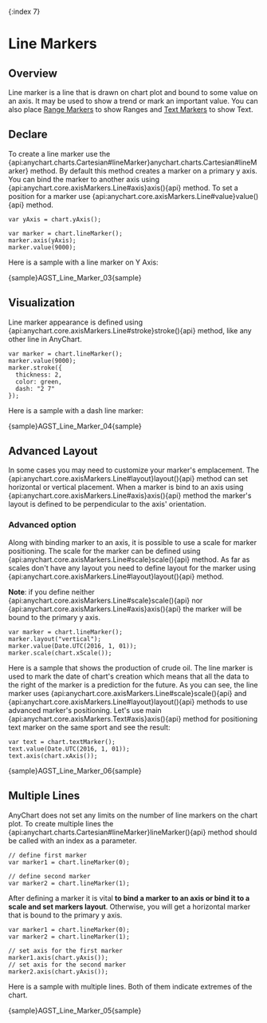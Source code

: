 {:index 7}
# Line Markers

## Overview

Line marker is a line that is drawn on chart plot and bound to some value on an axis. It may be used to show a trend or mark an important value. You can also place [Range Markers](../Axes_and_Grids/Range_Markers) to show Ranges and [Text Markers](../Axes_and_Grids/Text_Markers) to show Text.

## Declare

To create a line marker use the {api:anychart.charts.Cartesian#lineMarker}anychart.charts.Cartesian#lineMarker} method. By default this method creates a marker on a primary y axis. You can bind the marker to another axis using {api:anychart.core.axisMarkers.Line#axis}axis(){api} method. To set a position for a marker use {api:anychart.core.axisMarkers.Line#value}value(){api} method.

```
var yAxis = chart.yAxis();
  
var marker = chart.lineMarker();
marker.axis(yAxis);
marker.value(9000);
```

Here is a sample with a line marker on Y Axis:

{sample}AGST\_Line\_Marker\_03{sample}

## Visualization

Line marker appearance is defined using {api:anychart.core.axisMarkers.Line#stroke}stroke(){api} method, like any other line in AnyChart.

```
var marker = chart.lineMarker();
marker.value(9000);
marker.stroke({
  thickness: 2,
  color: green,
  dash: "2 7"
});
```

Here is a sample with a dash line marker:

{sample}AGST\_Line\_Marker\_04{sample}

## Advanced Layout

In some cases you may need to customize your marker's emplacement. The {api:anychart.core.axisMarkers.Line#layout}layout(){api} method can set horizontal or vertical placement. When a marker is bind to an axis using {api:anychart.core.axisMarkers.Line#axis}axis(){api} method the marker's layout is defined to be perpendicular to the axis' orientation.

### Advanced option

Along with binding marker to an axis, it is possible to use a scale for marker positioning. The scale for the marker can be defined using {api:anychart.core.axisMarkers.Line#scale}scale(){api} method. As far as scales don't have any layout you need to define layout for the marker using {api:anychart.core.axisMarkers.Line#layout}layout(){api} method.  
  
**Note**: if you define neither {api:anychart.core.axisMarkers.Line#scale}scale(){api} nor {api:anychart.core.axisMarkers.Line#axis}axis(){api} the marker will be bound to the primary y axis.

```
var marker = chart.lineMarker();
marker.layout("vertical");
marker.value(Date.UTC(2016, 1, 01));
marker.scale(chart.xScale());
```

Here is a sample that shows the production of crude oil. The line marker is used to mark the date of chart's creation which means that all the data to the right of the marker is a prediction for the future. As you can see, the line marker uses {api:anychart.core.axisMarkers.Line#scale}scale(){api} and {api:anychart.core.axisMarkers.Line#layout}layout(){api} methods to use advanced marker's positioning. Let's use main {api:anychart.core.axisMarkers.Text#axis}axis(){api} method for positioning text marker on the same sport and see the result:

```
var text = chart.textMarker();
text.value(Date.UTC(2016, 1, 01));
text.axis(chart.xAxis());
```

{sample}AGST\_Line\_Marker\_06{sample}

## Multiple Lines

AnyChart does not set any limits on the number of line markers on the chart plot. To create multiple lines the 
{api:anychart.charts.Cartesian#lineMarker}lineMarker(){api} method should be called with an index as a parameter. 

```
// define first marker
var marker1 = chart.lineMarker(0);
  
// define second marker
var marker2 = chart.lineMarker(1);
```

After defining a marker it is vital **to bind a marker to an axis or bind it to a scale and set markers layout**. Otherwise, you will get a horizontal marker that is bound to the primary y axis.
  
```
var marker1 = chart.lineMarker(0);
var marker2 = chart.lineMarker(1);
  
// set axis for the first marker
marker1.axis(chart.yAxis());
// set axis for the second marker
marker2.axis(chart.yAxis());
```

Here is a sample with multiple lines. Both of them indicate extremes of the chart.

{sample}AGST\_Line\_Marker\_05{sample}
